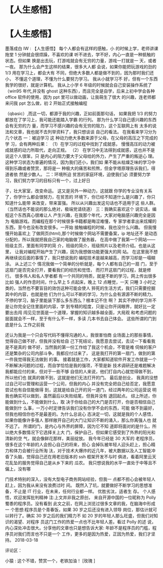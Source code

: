 # 【人生感悟】

# 【人生感悟】

墨落成白 IW : 【人生感悟】 每个人都会有这样的感触，小 的时候上学，老师讲课拖堂 1 分钟就会很烦躁，不喜欢的课 听不进去，学不好，内心一直是一种抵触的状态。但如果 换是出去玩，打游戏就会有无穷的力量，游戏一打就是一 天，或者一夜。 那为什么会产生这样的结果，很多大人都 会说，如果你能把玩游戏的劲的 1/3 用在学习上，都会大有 不同，但绝大多数人都是做不到的，因为那时我们还小， 不懂这个道理，不懂为什么要努力学习。 我从小就学习不 好，但有一个东西我学的很好，就是计算机。 我从上小学 6 年级的时候就会自己安装操作系统了（win95 年代,并没有 ghost 这种东西），而且完全是自学，后来上初中学会各种 office 软件的使用，因为 ppt 里可以做动画，让我萌生了很大 的兴趣，连老师都来问我 ppt 怎么做，初 2 开始正式接触编程

（qbasic）,而这一切，都源于我的兴趣，正如前面那句话， 如果我把 1/3 的努力都放在了学习上，我可能还能踏入学霸 的行列。 那为什么学习自己感兴趣的东西会有无穷的力 量，而学习不感兴趣的会有无穷的阻力，这个互联网上有 太多的说法和文章，我也就不去列举资料了，我只想谈谈 自己的看法。 在我看来学习分为几个状态 一：被迫学习 这 种动力绝大多数来源于父母，在父母的高压之下完成的学 习，会有两种后果： （1）在学习的过程中找到了成就感， 慢慢高压的动力被成就感的动力所取代，走向正规。 （2） 在学习中无法得到成就感，这也并不是说这个人很笨，只 是内心的阻力要大于父母给的外力，产生了严重的叛逆心 理。 这种学习状态为普遍的情况，因为我们还小，我们如 果不能从枯燥乏味的学习中得到乐趣或者赞赏，那将是一 种极大的痛苦和煎熬，但金字塔原理告诉我们，得道者依 然是少数人。 二：环境所迫 贫苦的家庭环境，迫使我们必 须要努力学习，我们努力学习的目标只有一个，过上好日

子，壮大家室，改变命运。 这又是另外一种动力，这就跟 你学的专业没有关系了，你学什么都会很努力，在贫苦的 环境下，你已经不知道什么是兴趣了，你只知道什么能带 来改变，带来富强。 所以从兴趣出发这句话也不适用于这 些人群。（当然话也不能说的那么绝对，极端党请绕道） 三：我确实喜欢这个 说实话，编程这个东西真心很难让人 产生兴趣，在我那个年代，大家对电脑感兴趣完全是因为 电脑游戏。而编程在那个时候很多书籍都是晦涩难懂，专 家学者拿出来炫耀的东西，至今也没有改变很多。一开始 接触编程的时候，我也没什么兴趣。 但我慢慢开始喜欢上 了做网页(html),那个时候做个网站不需要备案，ip 地址还不 是动态分配的，所以我就把我自己家的电脑做了服务器， 在高中做了我第一个网站——班级主页，里面有同学的简 介，班级的简介，班级照片以及老师介绍。也是从这里， 让我对编程开始产生了兴趣，因为我想做功能更强大的网 站。 在这里我不想再继续说后面的事情了，我只想说我的 编程技术是越来越高，而学习却是一塌糊涂。 从上述三个 情况我做一个简单的分析就是，每个人都有自己的一扇 门，至于这扇门是否完全打开，要看我们的经历和觉悟， 而打开这扇门的过程，就是修行。 很多伟人和名人学者都 有一个共同的特质，就是不断的学习，网上传出很多比如 强人的作息时间，什么早上 5 点起床，晚上 12 点睡觉，一天 只睡 3 小时之类的，当然也不要盲目的效仿这种可能会使人 猝死的生活方式，我们只需要挖掘其中的内容，也就是他 们为什么可以不断的学习，为什么会有源源不断的精力。 不停的学习，脑子里能装下那么多东西么？根本记不住 啊？ 其实不停的学习并不是让你完全记住里面的内容，学 到专精的程度，只是让你开阔眼界，就好比一定要出去闯 闯见见世面是一个道理，掌握的知识越多越全面，大局观 和考虑问题的层面就会不一样，至于有什么不一样，多读 几本书去自己体会。 这些所谓的门到底是什么 工作之前我

还认为我是一个只会写代码不懂得沟通的人，我很害怕商 业场面上的那些事情，觉得自己做不好，但我并没有给自 己下死结论，我愿意去尝试，去试一下看看我是不是真的 做不好，当然我的第一份工作给了我这个机会，不管是难 伺候的客户还是繁杂的公司内部斗争，我都应付过来了， 这是我打开的第一扇门，做到的第一件我觉得我无法做到 的事。 接着就是工作，大家都知道软件开发工作就是一个 不断解决问题的过程，而自学恰恰是我的强项，不管是新 技术调研还是难题解决我都能应付的来，但对于一些不够 自信的人来说，他们打自内心就觉得做不到，所以他们也 就真的做不到，这就是他们无法打开的门。 最后是创业， 我真的没想过自己可以管理和运营一个公司，但我的内心 并没有完全把自己给否定，我愿意尝试也有自信能做得 到，这就是给自己开的另一道门，经过两年的公司运营说 明我也确实可以做到，虽然最后以失败结尾，但我并没有 退回起点。 综上所述，你能做到什么，不能做到什么，取 决于你给自己的大门是否打开，你是否相信自己能做到什 么事，一万小时定律告诉我们没有你学不会的东西，可能 做不到最好，但我也相信你也不是最差的。为什么总说心 态决定一切，这就是我的个人感悟，如果你能像许多强人 那样敞开自己的大门让知识不断的涌入，那么你离强人也 就不远了。 所谓的门，是内心与外界的屏障，因为它不知 道即将面对的是什么，所以绝大多数情况下它选择关上大 门，保护自己，但如果它感受到了外界的阳光和清新的空 气，就会像鲜花那样，美丽绽放。 我今年已经是 30 大军的 老程序员，很多在这个年龄的人会担心自己的将来，担心 会掉队被年轻人迎头赶上，担心精力和体力会被行业所淘 汰，对于技术大爆炸的近几年，被大数据以及人工智能冲 昏了头脑，觉得自己还在用老旧版本的 ssh 框架开发不与时 俱进，看着阿里云天花乱坠的服务觉得自己是从乡下来的 瓜农。 我只想说我的水平一直处于中等且不偏上，没有哪

门技术特别的深入，没有大型电子商务网站经验，但我一 点都不担心会被年轻人赶上，因为我从来没有浪费过时 间。 既然入了坑，就要做好不断学习的思想准备，不止是 IT 行业，在未来，任何行业都一样。 优胜劣汰，适者生 存。 个人感悟，欢迎发挥批判精神 注:上文并非我之原创， 来自开源中国的一位昵称为 Polly 蜀黍的程序员。没有看到 此文之前，在网上浏览过很多文章的我，在脑海中形成一 个思想:程序员是个青春饭，如果 30 岁之后还没有进入领导 岗位，那估计就可以转行了。确实 30 岁之后的我们精力不 如 20 岁的年轻人那么旺盛，但我们对知识的渴望、对程序 员这门工作的热爱一点也不比年轻人差。看过 Polly 的述 说，内心深处冲击很大。分享他的文章也只是想告诉大家: 年龄不是程序员的门槛，程序员对我们而言也不只是一个 工作，更多的是因为热爱，正因为热爱，我们才坚持。 2018-03-18

评论区：

小猿 : 这个不错，赞赏一个，老铁加油！ [玫瑰 ]